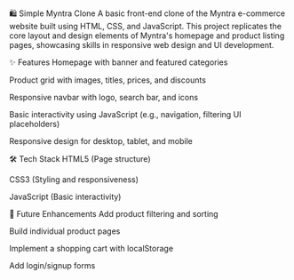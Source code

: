 🛍️ Simple Myntra Clone
A basic front-end clone of the Myntra e-commerce website built using HTML, CSS, and JavaScript. This project replicates the core layout and design elements of Myntra's homepage and product listing pages, showcasing skills in responsive web design and UI development.

✨ Features
Homepage with banner and featured categories

Product grid with images, titles, prices, and discounts

Responsive navbar with logo, search bar, and icons

Basic interactivity using JavaScript (e.g., navigation, filtering UI placeholders)

Responsive design for desktop, tablet, and mobile

🛠 Tech Stack
HTML5 (Page structure)

CSS3 (Styling and responsiveness)

JavaScript (Basic interactivity)

📌 Future Enhancements
Add product filtering and sorting

Build individual product pages

Implement a shopping cart with localStorage

Add login/signup forms
